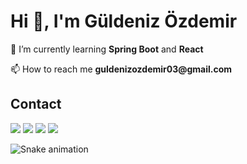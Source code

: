 <h1 align="left">Hi 👋, I'm Güldeniz Özdemir</h1>

<p align="left">🌱 I’m currently learning <b>Spring Boot</b> and <b>React</b></p/>
<p align="left">📫 How to reach me <b>guldenizozdemir03@gmail.com</b></p/>

## Contact 
<div> 
  <a href="https://www.linkedin.com/in/guldeniz-ozdemir-a31835186/" target="_blank"><img src="https://img.shields.io/badge/-LinkedIn-%230077B5?style=for-the-badge&logo=linkedin&logoColor=white" target="_blank"></a> 
  <a href="https://twitter.com/Myheroismeee" target="_blank"><img src="https://img.shields.io/badge/-Twitter-%23EA4335?style=for-the-badge&logo=youtube&logoColor=white" target="_blank"></a>
  <a href="https://instagram.com/g.ozdemir" target="_blank"><img src="https://img.shields.io/badge/-Instagram-%23E4405F?style=for-the-badge&logo=instagram&logoColor=white" target="_blank"></a>
  <a href = "mailto: guldenizozdemir03@gmail.com"><img src="https://img.shields.io/badge/-Gmail-%23333?style=for-the-badge&logo=gmail&logoColor=white" target="_blank"></a>


</div>
 
  ![Snake animation](https://github.com/eagrundy/eagrundy/blob/output/github-contribution-grid-snake.svg)
 
